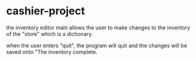 # cashier-project
the inventory editor main allows the user to make changes to the inventory of the "store" which is a dictionary.

when the user enters "quit", the program will quit and the changes will be saved onto "The inventory complete.

